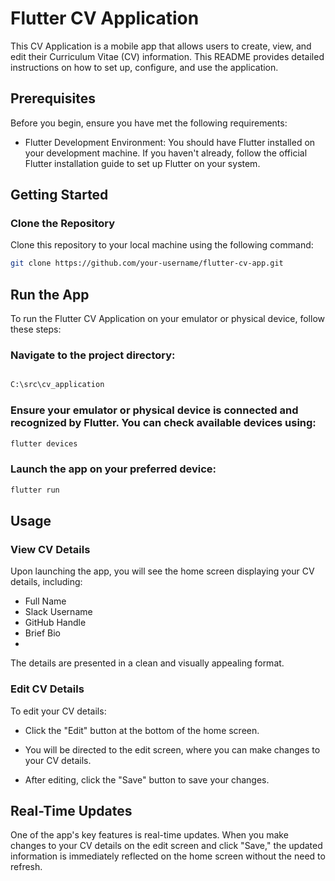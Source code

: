 # Flutter CV Application

This CV Application is a mobile app that allows users to create, view, and edit their Curriculum Vitae (CV) information. This README provides detailed instructions on how to set up, configure, and use the application.

## Prerequisites
Before you begin, ensure you have met the following requirements:

- Flutter Development Environment: You should have Flutter installed on your development machine. If you haven't already, follow the official Flutter installation guide to set up Flutter on your system.

## Getting Started
### Clone the Repository
Clone this repository to your local machine using the following command:

```bash
git clone https://github.com/your-username/flutter-cv-app.git
```

## Run the App
To run the Flutter CV Application on your emulator or physical device, follow these steps:

### Navigate to the project directory:

```bash

C:\src\cv_application
```
### Ensure your emulator or physical device is connected and recognized by Flutter. You can check available devices using:

```bash
flutter devices
```

### Launch the app on your preferred device:

```bash
flutter run
```

## Usage
### View CV Details
Upon launching the app, you will see the home screen displaying your CV details, including:

- Full Name
- Slack Username
- GitHub Handle
- Brief Bio
- 
The details are presented in a clean and visually appealing format.

### Edit CV Details
 To edit your CV details:

- Click the "Edit" button at the bottom of the home screen.

- You will be directed to the edit screen, where you can make changes to your CV details.

- After editing, click the "Save" button to save your changes.

## Real-Time Updates
One of the app's key features is real-time updates. When you make changes to your CV details on the edit screen and click "Save," the updated information is immediately reflected on the home screen without the need to refresh.
